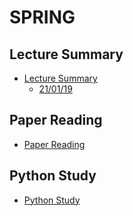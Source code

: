 # SPRING


## Lecture Summary
* [Lecture Summary](lectureSummary/README.md)
  * [21/01/19](lectureSummary/2021_01_19_강의정리.ipynb)


## Paper Reading
* [Paper Reading](paperReading/README.md)


## Python Study
* [Python Study](pythonStudy/README.md)
